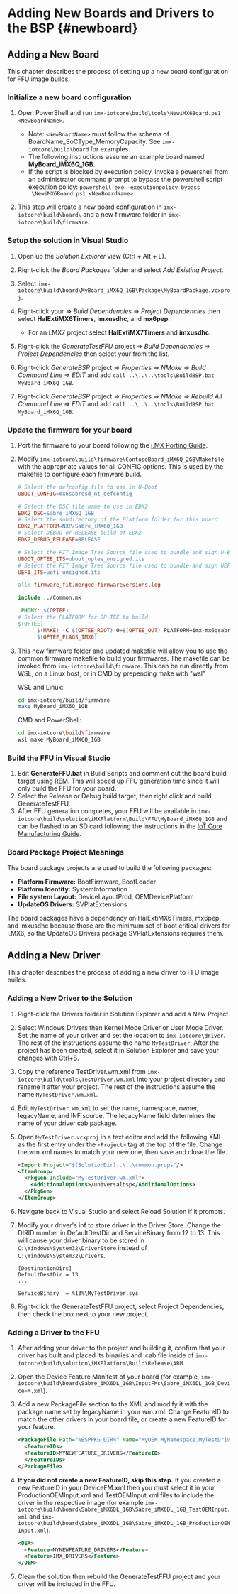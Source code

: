 Adding New Boards and Drivers to the BSP {#newboard}
====

## Adding a New Board

This chapter describes the process of setting up a new board configuration for FFU image builds.

### Initialize a new board configuration

 1. Open PowerShell and run `imx-iotcore\build\tools\NewiMX6Board.ps1 <NewBoardName>`.

      - Note: `<NewBoardName>` must follow the schema of BoardName_SoCType_MemoryCapacity. See `imx-iotcore\build\board` for examples.
      - The following instructions assume an example board named **MyBoard_iMX6Q_1GB**.
      - If the script is blocked by execution policy, invoke a powershell from an administrator command prompt to bypass the powershell script execution policy: `powershell.exe -executionpolicy bypass .\NewiMX6Board.ps1 <NewBoardName>`
 2. This step will create a new board configuration in `imx-iotcore\build\board\` and a new firmware folder in `imx-iotcore\build\firmware`.

### Setup the solution in Visual Studio

 1. Open up the *Solution Explorer* view (Ctrl + Alt + L).

 2. Right-click the *Board Packages* folder and select *Add Existing Project*.

 3. Select `imx-iotcore\build\board\MyBoard_iMX6Q_1GB\Package\MyBoardPackage.vcxproj`.

 4. Right-click your *<new project>* => *Build Dependencies* => *Project Dependencies* then select **HalExtiMX6Timers**, **imxusdhc**, and **mx6pep**.
    * For an i.MX7 project select **HalExtiMX7Timers** and **imxusdhc**.

 5. Right-click the *GenerateTestFFU* project => *Build Dependencies* => *Project Dependencies* then select your *<new project>* from the list.

 6. Right-click *GenerateBSP* project => *Properties* => *NMake* => *Build Command Line* => *EDIT* and add `call ..\..\..\tools\BuildBSP.bat MyBoard_iMX6Q_1GB`.

 7. Right-click *GenerateBSP* project => *Properties* => *NMake* => *Rebuild All Command Line* => *EDIT* and add `call ..\..\..\tools\BuildBSP.bat MyBoard_iMX6Q_1GB`.

### Update the firmware for your board

 1. Port the firmware to your board following the [i.MX Porting Guide](#porting-guide).

 2. Modify `imx-iotcore\build\firmware\ContosoBoard_iMX6Q_2GB\Makefile` with the appropriate values for all CONFIG options. This is used by the makefile to configure each firmware build.

    ```makefile
    # Select the defconfig file to use in U-Boot
    UBOOT_CONFIG=mx6sabresd_nt_defconfig

    # Select the DSC file name to use in EDK2
    EDK2_DSC=Sabre_iMX6Q_1GB
    # Select the subdirectory of the Platform folder for this board
    EDK2_PLATFORM=NXP/Sabre_iMX6Q_1GB
    # Select DEBUG or RELEASE build of EDK2
    EDK2_DEBUG_RELEASE=RELEASE

    # Select the FIT Image Tree Source file used to bundle and sign U-Boot and OP-TEE
    UBOOT_OPTEE_ITS=uboot_optee_unsigned.its
    # Select the FIT Image Tree Source file used to bundle and sign UEFI
    UEFI_ITS=uefi_unsigned.its

    all: firmware_fit.merged firmwareversions.log

    include ../Common.mk

    .PHONY: $(OPTEE)
    # Select the PLATFORM for OP-TEE to build
    $(OPTEE):
          $(MAKE) -C $(OPTEE_ROOT) O=$(OPTEE_OUT) PLATFORM=imx-mx6qsabresd \
          $(OPTEE_FLAGS_IMX6)
    ```

 3. This new firmware folder and updated makefile will allow you to use the common firmware makefile to build your firmwares. The makefile can be invoked from `imx-iotcore\build\firmware`. This can be run directly from WSL, on a Linux host, or in CMD by prepending make with "wsl"

    WSL and Linux:

    ```bash
    cd imx-iotcore/build/firmware
    make MyBoard_iMX6Q_1GB
    ```
    CMD and PowerShell:

    ```bash
    cd imx-iotcore\build\firmware
    wsl make MyBoard_iMX6Q_1GB
    ```

### Build the FFU in Visual Studio

 1. Edit **GenerateFFU.bat** in Build Scripts and comment out the board build target using REM. This will speed up FFU generation time since it will only build the FFU for your board.
 2. Select the Release or Debug build target, then right click and build GenerateTestFFU.
 3. After FFU generation completes, your FFU will be available in ```imx-iotcore\build\solution\iMXPlatform\Build\FFU\MyBoard_iMX6Q_1GB``` and can be flashed to an SD card following the instructions in the [IoT Core Manufacturing Guide](https://docs.microsoft.com/en-us/windows-hardware/manufacture/iot/create-a-basic-image#span-idflashanimagespanflash-the-image-to-a-memory-card).

### Board Package Project Meanings

The board package projects are used to build the following packages:
  * **Platform Firmware:** BootFirmware, BootLoader
  * **Platform Identity:** SystemInformation
  * **File system Layout:** DeviceLayoutProd, OEMDevicePlatform
  * **UpdateOS Drivers:** SVPlatExtensions

The board packages have a dependency on HalExtiMX6Timers, mx6pep, and imxusdhc because those are the minimum set of boot critical drivers for i.MX6, so the UpdateOS Drivers package SVPlatExtensions requires them.


## Adding a New Driver

This chapter describes the process of adding a new driver to FFU image builds.

### Adding a New Driver to the Solution

 1. Right-click the Drivers folder in Solution Explorer and add a New Project.

 2. Select Windows Drivers then Kernel Mode Driver or User Mode Driver. Set the name of your driver and set the location to `imx-iotcore\driver`. The rest of the instructions assume the name `MyTestDriver`. After the project has been created, select it in Solution Explorer and save your changes with Ctrl+S.

 3. Copy the reference TestDriver.wm.xml from `imx-iotcore\build\tools\TestDriver.wm.xml` into your project directory and rename it after your project. The rest of the instructions assume the name `MyTestDriver.wm.xml`.

 4. Edit `MyTestDriver.wm.xml` to set the name, namespace, owner, legacyName, and INF source. The legacyName field determines the name of your driver cab package.

 5. Open `MyTestDriver.vcxproj` in a text editor and add the following XML as the first entry under the `<Project>` tag at the top of the file. Change the wm.xml names to match your new one, then save and close the file.

    ```XML
    <Import Project="$(SolutionDir)..\..\common.props"/>
    <ItemGroup>
      <PkgGen Include="MyTestDriver.wm.xml">
        <AdditionalOptions>/universalbsp</AdditionalOptions>
      </PkgGen>
    </ItemGroup>
    ```

 6. Navigate back to Visual Studio and select Reload Solution if it prompts.

 7. Modify your driver's inf to store driver in the Driver Store. Change the DIRID number in DefaultDestDir and ServiceBinary from 12 to 13. This will cause your driver binary to be stored in `C:\Windows\System32\DriverStore` instead of `C:\Windows\System32\Drivers`.

    ```
    [DestinationDirs]
    DefaultDestDir = 13
    ...

    ServiceBinary  = %13%\MyTestDriver.sys
    ```

 8. Right-click the GenerateTestFFU project, select Project Dependencies, then check the box next to your new project.


### Adding a Driver to the FFU
 1. After adding your driver to the project and building it, confirm that your driver has built and placed its binaries and .cab file inside of `imx-iotcore\build\solution\iMXPlatform\Build\Release\ARM`.

 2. Open the Device Feature Manifest of your board (for example, `imx-iotcore\build\board\Sabre_iMX6DL_1GB\InputFMs\Sabre_iMX6DL_1GB_DeviceFM.xml`).

 3. Add a new PackageFile section to the XML and modify it with the package name set by legacyName in your wm.xml. Change FeatureID to match the other drivers in your board file, or create a new FeatureID for your feature.

    ```XML
    <PackageFile Path="%BSPPKG_DIR%" Name="MyOEM.MyNamespace.MyTestDriver.cab">
      <FeatureIDs>
      <FeatureID>MYNEWFEATURE_DRIVERS</FeatureID>
      </FeatureIDs>
    </PackageFile>
    ```

 4. **If you did not create a new FeatureID, skip this step.** If you created a new FeatureID in your DeviceFM.xml then you must select it in your ProductionOEMInput.xml and TestOEMInput.xml files to include the driver in the respective image
(for example `imx-iotcore\build\board\Sabre_iMX6DL_1GB\Sabre_iMX6DL_1GB_TestOEMInput.xml` and `imx-iotcore\build\board\Sabre_iMX6DL_1GB\Sabre_iMX6DL_1GB_ProductionOEMInput.xml`).

    ```XML
    <OEM>
      <Feature>MYNEWFEATURE_DRIVERS</Feature>
      <Feature>IMX_DRIVERS</Feature>
    </OEM>
    ```

 5. Clean the solution then rebuild the GenerateTestFFU project and your driver will be included in the FFU.
